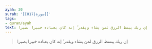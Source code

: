 ```yaml
---
ayah: 30
surah: '[[017|سورة]]'
tags:
- quran/ayah
text: إن ربك يبسط الرزق لمن يشاء ويقدر ۚ إنه كان بعباده خبيرا بصيرا
---
```

> إن ربك يبسط الرزق لمن يشاء ويقدر ۚ إنه كان بعباده خبيرا بصيرا
